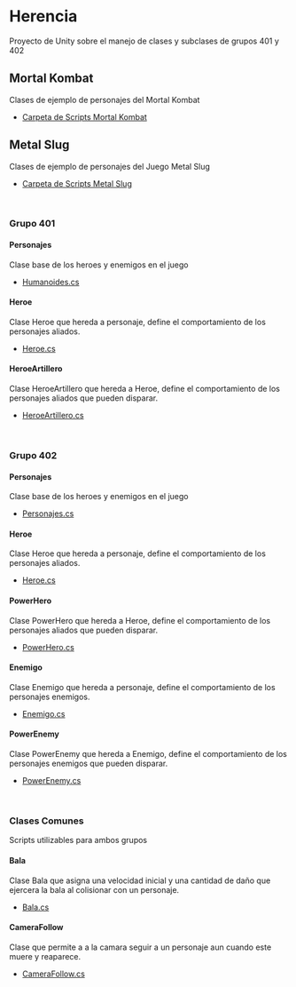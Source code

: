 # Herencia
Proyecto de Unity sobre el manejo de clases y subclases de grupos 401 y 402 

## Mortal Kombat
Clases de ejemplo de personajes del Mortal Kombat

+ [Carpeta de Scripts Mortal Kombat](https://github.com/AlexanderMartinG/Herencia/tree/master/Mortal%20Kombat)

## Metal Slug
Clases de ejemplo de personajes del Juego Metal Slug

+ [Carpeta de Scripts Metal Slug](https://github.com/AlexanderMartinG/Herencia/tree/master/Metal%20Slug)

<br>

### Grupo 401

#### Personajes
Clase base de los heroes y enemigos en el juego

+ [Humanoides.cs](https://github.com/AlexanderMartinG/Herencia/tree/master/Metal%20Slug/401/Humanoides.cs)

#### Heroe
Clase Heroe que hereda a personaje, define el comportamiento de los personajes aliados.

+ [Heroe.cs](https://github.com/AlexanderMartinG/Herencia/tree/master/Metal%20Slug/401/Heroe.cs)

#### HeroeArtillero
Clase HeroeArtillero que hereda a Heroe, define el comportamiento de los personajes aliados que pueden disparar.

+ [HeroeArtillero.cs](https://github.com/AlexanderMartinG/Herencia/tree/master/Metal%20Slug/401/HeroeArtillero.cs)

<br>

### Grupo 402

#### Personajes
Clase base de los heroes y enemigos en el juego

+ [Personajes.cs](https://github.com/AlexanderMartinG/Herencia/tree/master/Metal%20Slug/402/Personajes.cs)

#### Heroe
Clase Heroe que hereda a personaje, define el comportamiento de los personajes aliados.

+ [Heroe.cs](https://github.com/AlexanderMartinG/Herencia/tree/master/Metal%20Slug/402/Heroe.cs)

#### PowerHero
Clase PowerHero que hereda a Heroe, define el comportamiento de los personajes aliados que pueden disparar.

+ [PowerHero.cs](https://github.com/AlexanderMartinG/Herencia/tree/master/Metal%20Slug/402/PowerHero.cs)

#### Enemigo
Clase Enemigo que hereda a personaje, define el comportamiento de los personajes enemigos.

+ [Enemigo.cs](https://github.com/AlexanderMartinG/Herencia/tree/master/Metal%20Slug/402/Heroe.cs)

#### PowerEnemy
Clase PowerEnemy que hereda a Enemigo, define el comportamiento de los personajes enemigos que pueden disparar.

+ [PowerEnemy.cs](https://github.com/AlexanderMartinG/Herencia/tree/master/Metal%20Slug/402/PowerEnemy.cs)

<br>

### Clases Comunes
Scripts utilizables para ambos grupos

#### Bala
Clase Bala que asigna una velocidad inicial y una cantidad de daño que ejercera la bala al colisionar con un personaje.

+ [Bala.cs](https://github.com/AlexanderMartinG/Herencia/tree/master/Metal%20Slug/Comun/Bala.cs)

#### CameraFollow
Clase que permite a a la camara seguir a un personaje aun cuando este muere y reaparece.
+ [CameraFollow.cs](https://github.com/AlexanderMartinG/Herencia/tree/master/Metal%20Slug/Comun/CameraFollow.cs)

